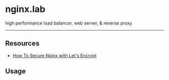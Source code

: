 # nginx.lab

high performance load balancer, web server, & reverse proxy

---

## Resources

- [How To Secure Nginx with Let's Encrypt](https://www.digitalocean.com/community/tutorials/how-to-secure-nginx-with-let-s-encrypt-on-ubuntu-18-04)

## Usage

```js

```